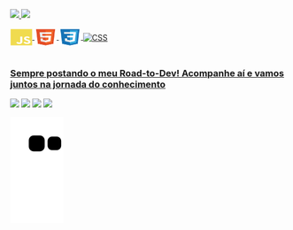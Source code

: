 <div>
  <a href="https://github.com/GRodegheri">
  <img height="180em" src="https://github-readme-stats.vercel.app/api?username=Grodegheri&show_icons=true&theme=radical&include_all_commits=true&count_private=true"/>
  <img height="180em" src="https://github-readme-stats.vercel.app/api/top-langs/?username=Grodegheri&layout=compact&langs_count=6&theme=tokyonight"/>
</div>
<div style="display: inline_block"><br>
  <img align="center" alt="Js" height="30" width="40" src="https://raw.githubusercontent.com/devicons/devicon/master/icons/javascript/javascript-plain.svg">
  <img align="center" alt="HTML" height="30" width="40" src="https://raw.githubusercontent.com/devicons/devicon/master/icons/html5/html5-original.svg">
  <img align="center" alt="CSS" height="30" width="40" src="https://raw.githubusercontent.com/devicons/devicon/master/icons/css3/css3-original.svg">
  <img align="center" alt="CSS" height="30" width="40" src="https://cdn.jsdelivr.net/gh/devicons/devicon/icons/python/python-original.svg" />
          
</div>
 
 <br>
 
  ### Sempre postando o meu Road-to-Dev! Acompanhe aí e vamos juntos na jornada do conhecimento
 
<div> 
  <a href="https://www.youtube.com/channel/UCjEOMPKlZxigTP60abI7nBw" target="_blank"><img src="https://img.shields.io/badge/YouTube-FF0000?style=for-the-badge&logo=youtube&logoColor=white" target="_blank"></a>
  <a href="https://instagram.com/dev.em.dev" target="_blank"><img src="https://img.shields.io/badge/-Instagram-%23E4405F?style=for-the-badge&logo=instagram&logoColor=white" target="_blank"></a>
  <a href = "mailto:devemdev2@gmail.com"><img src="https://img.shields.io/badge/-Gmail-%23333?style=for-the-badge&logo=gmail&logoColor=white" target="_blank"></a>
  <a href="https://www.linkedin.com/in/grodegheri/" target="_blank"><img src="https://img.shields.io/badge/-LinkedIn-%230077B5?style=for-the-badge&logo=linkedin&logoColor=white" target="_blank"></a> 
 
  
  ![Snake animation](https://github.com/Grodegheri/Grodegheri/blob/output/github-contribution-grid-snake.svg)  
</div>
